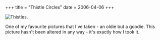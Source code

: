 +++
title = "Thistle Circles"
date = 2006-04-06
+++

![Thistles.](/photos/ThistleCircles.jpg)

One of my favourite pictures that I've taken - an oldie but a goodie. This picture hasn't been altered in any way - it's exactly how I took it.

